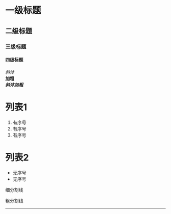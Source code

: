 # 一级标题

## 二级标题

### 三级标题

#### 四级标题
*斜体*  
**加粗**  
***斜体加粗***

# 列表1
1. 有序号
2. 有序号
3. 有序号

# 列表2
* 无序号
* 无序号  

细分割线

粗分割线
***
